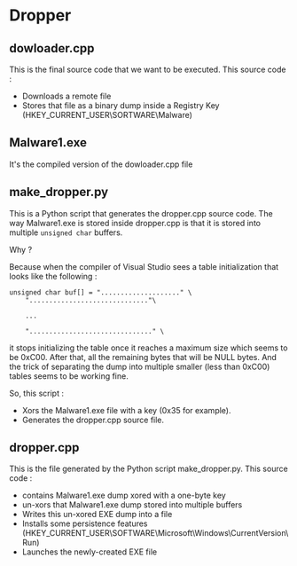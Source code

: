 # Dropper

## dowloader.cpp
This is the final source code that we want to be executed. This source code :
* Downloads a remote file
* Stores that file as a binary dump inside a Registry Key (HKEY_CURRENT_USER\SORTWARE\Malware)

## Malware1.exe
It's the compiled version of the dowloader.cpp file

## make_dropper.py
This is a Python script that generates the dropper.cpp source code. The way Malware1.exe is stored inside dropper.cpp is that it is stored into multiple ```unsigned char``` buffers.

Why ?

Because when the compiler of Visual Studio sees a table initialization that looks like the following :

```
unsigned char buf[] = "...................." \
	".............................."\
	
	...

	"..............................." \
```

it stops initializing the table once it reaches a maximum size which seems to be 0xC00. After that, all the remaining bytes that will be NULL bytes. And the trick of separating the dump into
multiple smaller (less than 0xC00) tables seems to be working fine.

So, this script :
* Xors the Malware1.exe file with a key (0x35 for example).
* Generates the dropper.cpp source file.

## dropper.cpp

This is the file generated by the Python script make_dropper.py. This source code :
* contains Malware1.exe dump xored with a one-byte key
* un-xors that Malware1.exe dump stored into multiple buffers
* Writes this un-xored EXE dump into a file
* Installs some persistence features (HKEY_CURRENT_USER\SOFTWARE\Microsoft\Windows\CurrentVersion\Run)
* Launches the newly-created EXE file
	



